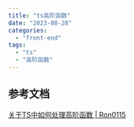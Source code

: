 ```yaml
---
title: "ts高阶函数"
date: "2023-08-28"
categories: 
  - "front-end"
tags: 
  - "ts"
  - "高阶函数"
---
```


## 参考文档

[关于TS中如何处理高阶函数 | Ron0115](https://ron0115.github.io/2020/10/22/%E6%8A%80%E6%9C%AF%E7%AC%94%E8%AE%B0-2020-10-23-%E5%85%B3%E4%BA%8ETS%E5%A6%82%E4%BD%95%E5%AE%9E%E7%8E%B0%E9%AB%98%E9%98%B6%E5%87%BD%E6%95%B0/)

